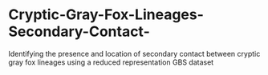 # Cryptic-Gray-Fox-Lineages-Secondary-Contact-
Identifying the presence and location of secondary contact between cryptic gray fox lineages using a reduced representation GBS dataset
